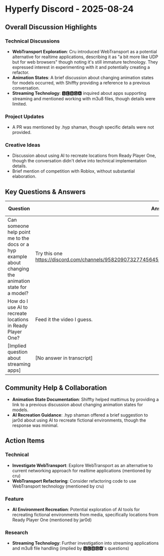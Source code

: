 # Hyperfy Discord - 2025-08-24

## Overall Discussion Highlights

### Technical Discussions
- **WebTransport Exploration**: Cru introduced WebTransport as a potential alternative for realtime applications, describing it as "a bit more like UDP but for web browsers" though noting it's still immature technology. They expressed interest in experimenting with it and potentially creating a refactor.
- **Animation States**: A brief discussion about changing animation states for models occurred, with Shiffty providing a reference to a previous conversation.
- **Streaming Technology**: 🆂🅴🅱🅶🅰 inquired about apps supporting streaming and mentioned working with m3u8 files, though details were limited.

### Project Updates
- A PR was mentioned by .hyp shaman, though specific details were not provided.

### Creative Ideas
- Discussion about using AI to recreate locations from Ready Player One, though the conversation didn't delve into technical implementation details.
- Brief mention of competition with Roblox, without substantial elaboration.

## Key Questions & Answers

| Question | Answer | Asked By | Answered By |
|----------|--------|----------|-------------|
| Can someone help point me to the docs or a hyp example about changing the animation state for a model? | Try this one https://discord.com/channels/958209073277456457/1346623562462527649/1397401665434288149 | mattimus | Shiffty |
| How do I use AI to recreate locations in Ready Player One? | Feed it the video I guess. | jar0d | .hyp shaman |
| [Implied question about streaming apps] | [No answer in transcript] | 🆂🅴🅱🅶🅰 | - |

## Community Help & Collaboration

- **Animation State Documentation**: Shiffty helped mattimus by providing a link to a previous discussion about changing animation states for models.
- **AI Recreation Guidance**: .hyp shaman offered a brief suggestion to jar0d about using AI to recreate fictional environments, though the response was minimal.

## Action Items

### Technical
- **Investigate WebTransport**: Explore WebTransport as an alternative to current networking approach for realtime applications (mentioned by cru)
- **WebTransport Refactoring**: Consider refactoring code to use WebTransport technology (mentioned by cru)

### Feature
- **AI Environment Recreation**: Potential exploration of AI tools for recreating fictional environments from media, specifically locations from Ready Player One (mentioned by jar0d)

### Research
- **Streaming Technology**: Further investigation into streaming applications and m3u8 file handling (implied by 🆂🅴🅱🅶🅰's questions)